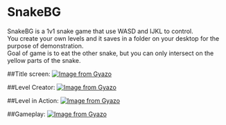 # SnakeBG

SnakeBG is a 1v1 snake game that use WASD and IJKL to control.  
You create your own levels and it saves in a folder on your desktop for the purpose of demonstration.  
Goal of game is to eat the other snake, but you can only intersect on the yellow parts of the snake.  

##Title screen:
[![Image from Gyazo](https://i.gyazo.com/d14f655d902c4d80021ecf1edb265752.png)](https://gyazo.com/d14f655d902c4d80021ecf1edb265752)

##Level Creator:
[![Image from Gyazo](https://i.gyazo.com/10059ec1e0ce7382e10bee7a08f3dc5b.png)](https://gyazo.com/10059ec1e0ce7382e10bee7a08f3dc5b)

##Level in Action:
[![Image from Gyazo](https://i.gyazo.com/141dc6fc9177b1337d5a0a1da158ad01.png)](https://gyazo.com/141dc6fc9177b1337d5a0a1da158ad01)

##Gameplay:
[![Image from Gyazo](https://i.gyazo.com/78efef1f5ffe7bb733c8cc63d8179e52.gif)](https://gyazo.com/78efef1f5ffe7bb733c8cc63d8179e52)
